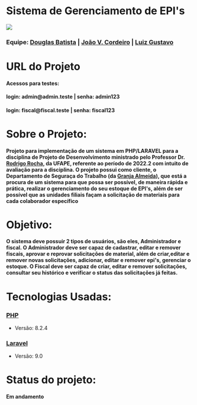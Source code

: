 <h1>Sistema de Gerenciamento de EPI's</h1>
<img src="https://i.imgur.com/86FgKqH.png"/>

</div>

<h3>Equipe:   
   <a href = "https://github.com/douglasfsbatista">Douglas Batista</a> |
   <a href = "https://github.com/jvictorcordeiro">João V. Cordeiro</a> |
   <a href = "https://github.com/luizz567">Luiz Gustavo</a>
</h3>

<h1>URL do Projeto</h1>
<h4>
   <h4>Acessos para testes:</h4>
   <h4>login: admin@admin.teste   | senha: admin123</h4>
   <h4>login: fiscal@fiscal.teste | senha: fiscal123</h4>
</h4>

<h1>Sobre o Projeto:</h1>

<h4>Projeto para implementação de um sistema em PHP/LARAVEL para a disciplina de Projeto de Desenvolvimento ministrado pelo Professor Dr. <a href = "https://github.com/rgcrochaa">Rodrigo Rocha</a>, da UFAPE, referente ao período de 2022.2 com intuito de avaliação para a disciplina. O projeto possui como cliente, o Departamento de Seguraça do Trabalho (da <a href ="https://www.instagram.com/granjaalmeida/">Granja Almeida</a>), que está a procura de um sistema para que possa ser possível, de maneira rápida e prática, realizar o gerenciamento do seu estoque de EPI's, além de ser possível que as unidades filiais façam a solicitação de materiais para cada colaborador específico</h4>
   
<h1>Objetivo:</h1>

   <h4> O sistema deve possuir 2 tipos de usuários, são eles, Administrador e fiscal.
    O Administrador deve ser capaz de cadastrar, editar e remover fiscais, aprovar e reprovar solicitações de material, além de criar,editar e remover novas solicitações, adicionar, editar e remover epi's, gerenciar o estoque.
    O Fiscal deve ser capaz de criar, editar e remover solicitações, consultar seu histórico e verificar o status das solicitações já feitas.
   </h4>
   
<h1>Tecnologias Usadas:</h1>

<h3><a href = "https://www.php.net/">PHP</a></h3>
<ul>
   <li>Versão: 8.2.4</li>
</ul>

<h3><a href = "https://laravel.com/">Laravel</a></h3>
<ul>
   <li>Versão: 9.0</li>
</ul>

<h1>Status do projeto:</h1>
<h4>Em andamento</h4>
